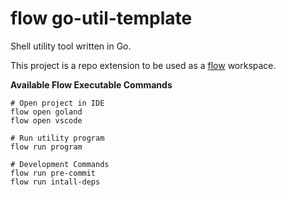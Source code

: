 # flow go-util-template

Shell utility tool written in Go. 

This project is a repo extension to be used as a [flow](https://github.com/jahvon/flow) workspace.

**Available Flow Executable Commands**

```shell
# Open project in IDE
flow open goland
flow open vscode 

# Run utility program
flow run program

# Development Commands
flow run pre-commit
flow run intall-deps
```